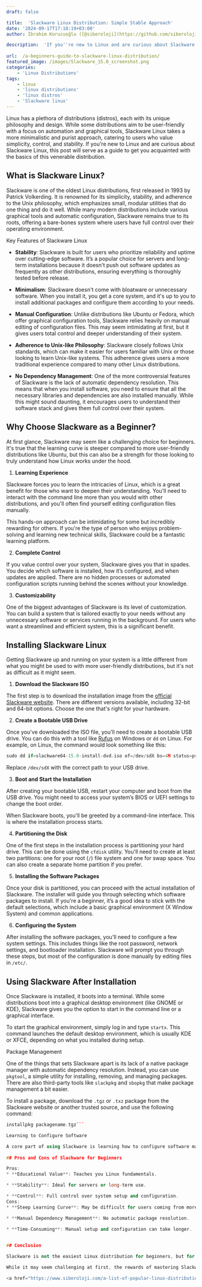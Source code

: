 ```yaml
---
draft: false

title:  'Slackware Linux Distribution: Simple Stable Approach'
date: '2024-09-17T17:18:19+03:00'
author: İbrahim Korucuoğlu ([@siberoloji](https://github.com/siberoloji))

description:  'If you''re new to Linux and are curious about Slackware Linux, this post will serve as a guide to get you acquainted with the basics of this venerable distribution.' 
 
url:  /a-beginners-guide-to-slackware-linux-distribution/ 
featured_image: /images/Slackware_15.0_screenshot.png
categories:
    - 'Linux Distributions'
tags:
    - linux
    - 'linux distributions'
    - 'linux distros'
    - 'Slackware linux'
---
```

Linux has a plethora of distributions (distros), each with its unique philosophy and design. While some distributions aim to be user-friendly with a focus on automation and graphical tools, Slackware Linux takes a more minimalistic and purist approach, catering to users who value simplicity, control, and stability. If you're new to Linux and are curious about Slackware Linux, this post will serve as a guide to get you acquainted with the basics of this venerable distribution.

## What is Slackware Linux?

Slackware is one of the oldest Linux distributions, first released in 1993 by Patrick Volkerding. It is renowned for its simplicity, stability, and adherence to the Unix philosophy, which emphasizes small, modular utilities that do one thing and do it well. While many modern distributions include various graphical tools and automatic configuration, Slackware remains true to its roots, offering a bare-bones system where users have full control over their operating environment.

Key Features of Slackware Linux
* **Stability**: Slackware is built for users who prioritize reliability and uptime over cutting-edge software. It’s a popular choice for servers and long-term installations because it doesn't push out software updates as frequently as other distributions, ensuring everything is thoroughly tested before release.

* **Minimalism**: Slackware doesn't come with bloatware or unnecessary software. When you install it, you get a core system, and it's up to you to install additional packages and configure them according to your needs.

* **Manual Configuration**: Unlike distributions like Ubuntu or Fedora, which offer graphical configuration tools, Slackware relies heavily on manual editing of configuration files. This may seem intimidating at first, but it gives users total control and deeper understanding of their system.

* **Adherence to Unix-like Philosophy**: Slackware closely follows Unix standards, which can make it easier for users familiar with Unix or those looking to learn Unix-like systems. This adherence gives users a more traditional experience compared to many other Linux distributions.

* **No Dependency Management**: One of the more controversial features of Slackware is the lack of automatic dependency resolution. This means that when you install software, you need to ensure that all the necessary libraries and dependencies are also installed manually. While this might sound daunting, it encourages users to understand their software stack and gives them full control over their system.

 
## Why Choose Slackware as a Beginner?

At first glance, Slackware may seem like a challenging choice for beginners. It's true that the learning curve is steeper compared to more user-friendly distributions like Ubuntu, but this can also be a strength for those looking to truly understand how Linux works under the hood.

1. **Learning Experience**

Slackware forces you to learn the intricacies of Linux, which is a great benefit for those who want to deepen their understanding. You'll need to interact with the command line more than you would with other distributions, and you'll often find yourself editing configuration files manually.

This hands-on approach can be intimidating for some but incredibly rewarding for others. If you're the type of person who enjoys problem-solving and learning new technical skills, Slackware could be a fantastic learning platform.

2. **Complete Control**

If you value control over your system, Slackware gives you that in spades. You decide which software is installed, how it’s configured, and when updates are applied. There are no hidden processes or automated configuration scripts running behind the scenes without your knowledge.

3. **Customizability**

One of the biggest advantages of Slackware is its level of customization. You can build a system that is tailored exactly to your needs without any unnecessary software or services running in the background. For users who want a streamlined and efficient system, this is a significant benefit.
 
## Installing Slackware Linux

Getting Slackware up and running on your system is a little different from what you might be used to with more user-friendly distributions, but it's not as difficult as it might seem.

1. **Download the Slackware ISO**

The first step is to download the installation image from the <a href="http://www.slackware.com">official Slackware website</a>. There are different versions available, including 32-bit and 64-bit options. Choose the one that's right for your hardware.

2. **Create a Bootable USB Drive**

Once you've downloaded the ISO file, you'll need to create a bootable USB drive. You can do this with a tool like <a href="https://rufus.ie/">Rufus</a> on Windows or `dd` on Linux. For example, on Linux, the command would look something like this:
```cpp
sudo dd if=slackware64-15.0-install-dvd.iso of=/dev/sdX bs=4M status=progress
```

Replace `/dev/sdX` with the correct path to your USB drive.

3. **Boot and Start the Installation**

After creating your bootable USB, restart your computer and boot from the USB drive. You might need to access your system’s BIOS or UEFI settings to change the boot order.

When Slackware boots, you'll be greeted by a command-line interface. This is where the installation process starts.

4. **Partitioning the Disk**

One of the first steps in the installation process is partitioning your hard drive. This can be done using the `cfdisk` utility. You'll need to create at least two partitions: one for your root (`/`) file system and one for swap space. You can also create a separate home partition if you prefer.

5. **Installing the Software Packages**

Once your disk is partitioned, you can proceed with the actual installation of Slackware. The installer will guide you through selecting which software packages to install. If you're a beginner, it’s a good idea to stick with the default selections, which include a basic graphical environment (X Window System) and common applications.

6. **Configuring the System**

After installing the software packages, you'll need to configure a few system settings. This includes things like the root password, network settings, and bootloader installation. Slackware will prompt you through these steps, but most of the configuration is done manually by editing files in `/etc/`.
 
## Using Slackware After Installation

Once Slackware is installed, it boots into a terminal. While some distributions boot into a graphical desktop environment (like GNOME or KDE), Slackware gives you the option to start in the command line or a graphical interface.

To start the graphical environment, simply log in and type `startx`. This command launches the default desktop environment, which is usually KDE or XFCE, depending on what you installed during setup.

Package Management

One of the things that sets Slackware apart is its lack of a native package manager with automatic dependency resolution. Instead, you can use `pkgtool`, a simple utility for installing, removing, and managing packages. There are also third-party tools like `slackpkg` and `sbopkg` that make package management a bit easier.

To install a package, download the `.tgz` or `.txz` package from the Slackware website or another trusted source, and use the following command:
```cpp
installpkg packagename.tgz```

Learning to Configure Software

A core part of using Slackware is learning how to configure software manually. For example, network settings can be configured by editing the `/etc/rc.d/rc.inet1.conf` file. While this might seem difficult at first, it’s a valuable skill to learn, as it gives you insight into how Linux systems work at a deeper level.
 
## Pros and Cons of Slackware for Beginners

Pros:
* **Educational Value**: Teaches you Linux fundamentals.

* **Stability**: Ideal for servers or long-term use.

* **Control**: Full control over system setup and configuration.
Cons:
* **Steep Learning Curve**: May be difficult for users coming from more user-friendly distributions.

* **Manual Dependency Management**: No automatic package resolution.

* **Time-Consuming**: Manual setup and configuration can take longer.

 
## Conclusion

Slackware is not the easiest Linux distribution for beginners, but for those willing to invest the time, it offers an unparalleled learning experience. It gives you full control over your system, encourages you to learn about the inner workings of Linux, and provides a stable, reliable environment for day-to-day use.

While it may seem challenging at first, the rewards of mastering Slackware are immense, and you'll come out the other side with a much deeper understanding of Linux.

<a href="https://www.siberoloji.com/a-list-of-popular-linux-distributions/" target="_blank" rel="noopener" title="">Linux Distributions List</a>
